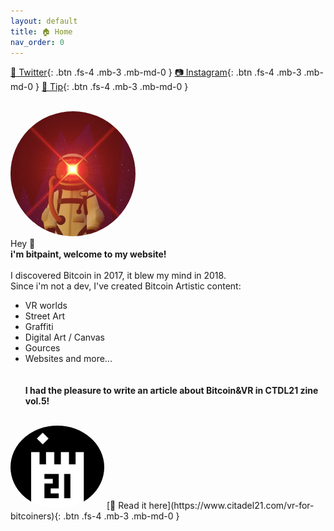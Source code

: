 ```yaml
---
layout: default
title: 🏠 Home
nav_order: 0
---
```

[🔹 Twitter](https://twitter.com/bitpaintclub){: .btn .fs-4 .mb-3 .mb-md-0 }   [📷 Instagram](https://www.instagram.com/bitpaint.club){: .btn .fs-4 .mb-3 .mb-md-0 }     [🍺 Tip](https://btcpay177475.lndyn.com/){: .btn .fs-4 .mb-3 .mb-md-0 }  
<br>

 <img src="/img/400x400.jpg" height="auto" width="200" style="border-radius:50%"><br>
<span class="fs-8">Hey 👋</span><br>
**<b><span class="fs-4">i'm bitpaint, welcome to my website!</span><br></b>**
<br>
I discovered Bitcoin in 2017, it blew my mind in 2018.<br>
Since i'm not a dev, I've created Bitcoin Artistic content: <br>
-  VR worlds
-  Street Art
-  Graffiti
-  Digital Art / Canvas
-  Gources 
-  Websites and more...<br>
<br><br>
**<b><span class="fs-4">I had the pleasure to write an article about Bitcoin&VR in CTDL21 zine vol.5!</span><br></b>**
<br>

 <img src="/img/21.png" height="auto" width="150" style="border-radius:50%">
[📖 Read it here](https://www.citadel21.com/vr-for-bitcoiners){: .btn .fs-4 .mb-3 .mb-md-0 } 

